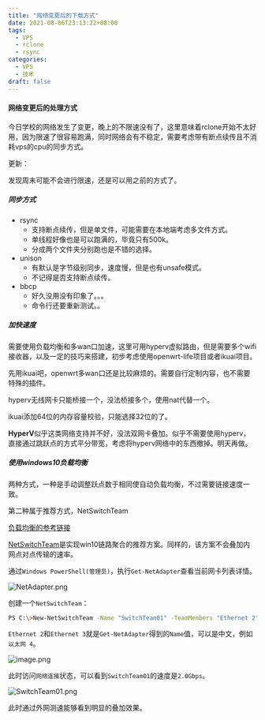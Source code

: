 ```yaml
---
title: "网络变更后的下载方式"
date: 2021-08-06T23:13:22+08:00
tags: 
  - VPS
  - rclone
  - rsync
categories:
  - VPS
  - 技术
draft: false
---
```


#### 网络变更后的处理方式

今日学校的网络发生了变更，晚上的不限速没有了，这里意味着rclone开始不太好用，因为限速了很容易跑满，同时网络会有不稳定，需要考虑带有断点续传且不消耗vps的cpu的同步方式。

更新：

发现周末可能不会进行限速，还是可以用之前的方式了。

##### 同步方式

+ rsync
  - 支持断点续传，但是单文件，可能需要在本地端考虑多文件方式。
  - 单线程好像也是可以跑满的，毕竟只有500k。
  - 分成两个文件夹分别跑也是不错的选择。
+ unison
  + 有默认是字节级别同步，速度慢，但是也有unsafe模式。
  + 不记得是否支持断点续传。
+ bbcp
  + 好久没用没有印象了。。。
  + 命令行还要重新测试。。

##### 加快速度

需要使用负载均衡和多wan口加速，这里可用hyperv虚拟路由，但是需要多个wifi接收器，以及一定的技巧来搭建，初步考虑使用openwrt-life项目或者ikuai项目。

先用ikuai吧，openwrt多wan口还是比较麻烦的。需要自行定制内容，也不需要特殊的插件。

hyperv无线网卡只能桥接一个，没法桥接多个，使用nat代替一个。

ikuai添加64位的内存容量校验，只能选择32位的了。

**HyperV**似乎这类网络支持并不好，没法双网卡叠加。似乎不需要使用hyperv，直接通过跳跃点的方式平分带宽，考虑将hyperv网络中的东西撤掉。明天再做。

##### 使用windows10负载均衡

两种方式，一种是手动调整跃点数于相同使自动负载均衡，不过需要链接速度一致。

第二种属于推荐方式，NetSwitchTeam

[负载均衡的参考链接](https://www.wyr.me/post/659)



[NetSwitchTeam](https://docs.microsoft.com/en-us/powershell/module/netswitchteam/?view=win10-ps)是实现win10链路聚合的推荐方案。同样的，该方案不会叠加内网点对点传输的速率。

通过`Windows PowerShell(管理员)`，执行`Get-NetAdapter`查看当前网卡列表详情。

![NetAdapter.png](https://cdn.wyr.me/post-files/2021-02-05/1612521771093NetAdapter.png)

创建一个`NetSwitchTeam`：

```bash
PS C:\>New-NetSwitchTeam -Name "SwitchTeam01" -TeamMembers "Ethernet 2","Ethernet 3"
```

`Ethernet 2`和`Ethernet 3`就是`Get-NetAdapter`得到的`Name`值，可以是中文，例如`以太网 4`。

![image.png](https://cdn.wyr.me/post-files/2021-02-05/1612522110077image.png)

此时访问`网络连接`状态，可以看到`SwitchTeam01`的速度是`2.0Gbps`。

![SwitchTeam01.png](https://cdn.wyr.me/post-files/2021-02-05/1612522185015SwitchTeam01.png)

此时通过外网测速能够看到明显的叠加效果。



